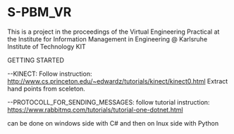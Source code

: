 # S-PBM_VR

This is a project in the proceedings of the Virtual Engineering Practical at the 
Institute for Information Management in Engineering @ Karlsruhe Institute of Technology KIT




GETTING STARTED

--KINECT:
Follow instruction:
http://www.cs.princeton.edu/~edwardz/tutorials/kinect/kinect0.html
Extract hand points from sceleton.

--PROTOCOLL_FOR_SENDING_MESSAGES:
follow tutorial instruction:
https://www.rabbitmq.com/tutorials/tutorial-one-dotnet.html

can be done on windows side with C# and then on lnux side with Python



